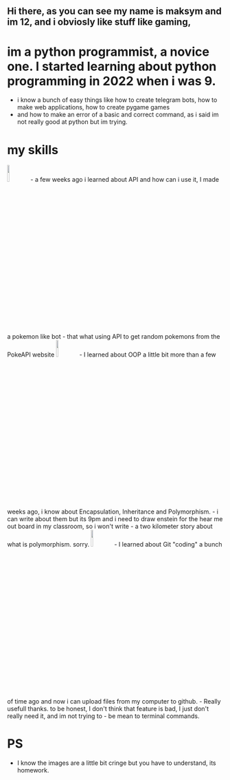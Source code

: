 ## Hi there, as you can see my name is maksym and im 12, and i obviosly like stuff like gaming, 
# im a python programmist, a novice one. I started learning about python programming in 2022 when i was 9.
- i know a bunch of easy things like how to create telegram bots, how to make web applications, how to create pygame games
- and how to make an error of a basic and correct command, as i said im not really good at python but im trying.
# my skills
<img src="https://storage.tally.so/3f9bac6c-8fd5-40ae-a50b-096d362d2fe8/136443.png" width="10%">
- a few weeks ago i learned about API and how can i use it, I made a pokemon like bot
- that what using API to get random pokemons from the PokeAPI website

<img src="https://storage.tally.so/3a4c5a2e-a412-41b4-bad5-61899c529461/4515839.png" width="10%">
- I learned about OOP a little bit more than a few weeks ago, i know about Encapsulation, Inheritance and Polymorphism.
- i can write about them but its 9pm and i need to draw enstein for the hear me out board in my classroom, so i won't write
- a two kilometer story about what is polymorphism. sorry.

<img src="https://storage.tally.so/551f6f1e-00a2-4a15-9c33-b40ca5c84113/Git-Logo-2Color.png" width="10%">
- I learned about Git "coding" a bunch of time ago and now i can upload files from my computer to github.
- Really usefull thanks. to be honest, I don't think that feature is bad, I just don't really need it, and im not trying to 
- be mean to terminal commands.

# PS

- I know the images are a little bit cringe but you have to understand, its homework.
